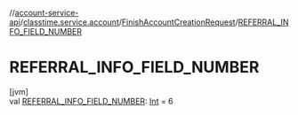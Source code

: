 //[account-service-api](../../../index.md)/[classtime.service.account](../index.md)/[FinishAccountCreationRequest](index.md)/[REFERRAL_INFO_FIELD_NUMBER](-r-e-f-e-r-r-a-l_-i-n-f-o_-f-i-e-l-d_-n-u-m-b-e-r.md)

# REFERRAL_INFO_FIELD_NUMBER

[jvm]\
val [REFERRAL_INFO_FIELD_NUMBER](-r-e-f-e-r-r-a-l_-i-n-f-o_-f-i-e-l-d_-n-u-m-b-e-r.md): [Int](https://kotlinlang.org/api/latest/jvm/stdlib/kotlin/-int/index.html) = 6
